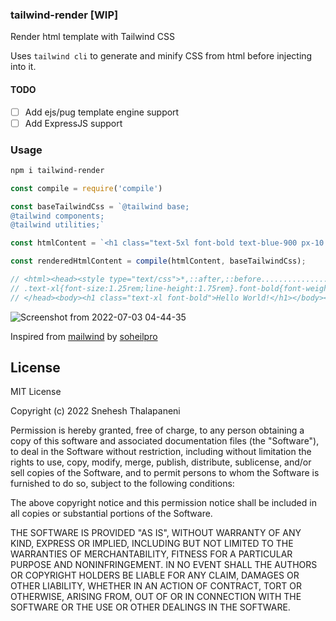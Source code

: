 ### tailwind-render [WIP]
Render html template with Tailwind CSS

Uses `tailwind cli` to generate and minify CSS from html before injecting into it.


#### TODO
 - [ ] Add ejs/pug template engine support
 - [ ] Add ExpressJS support

### Usage
```bash
npm i tailwind-render
````

```js
const compile = require('compile')

const baseTailwindCss = `@tailwind base;
@tailwind components;
@tailwind utilities;`

const htmlContent = `<h1 class="text-5xl font-bold text-blue-900 px-10 py-10">Hello World!</h1>`

const renderedHtmlContent = compile(htmlContent, baseTailwindCss);

// <html><head><style type="text/css">*,::after,::before........................
// .text-xl{font-size:1.25rem;line-height:1.75rem}.font-bold{font-weight:700}</style>
// </head><body><h1 class="text-xl font-bold">Hello World!</h1></body></html>

```
![Screenshot from 2022-07-03 04-44-35](https://user-images.githubusercontent.com/5787031/177032289-48a6e6f8-b012-47d7-bc2e-4b608471c77c.png)

Inspired from [mailwind](https://github.com/soheilpro/mailwind) by [soheilpro](https://github.com/soheilpro)

## License
MIT License

Copyright (c) 2022 Snehesh Thalapaneni

Permission is hereby granted, free of charge, to any person obtaining a copy
of this software and associated documentation files (the "Software"), to deal
in the Software without restriction, including without limitation the rights
to use, copy, modify, merge, publish, distribute, sublicense, and/or sell
copies of the Software, and to permit persons to whom the Software is
furnished to do so, subject to the following conditions:

The above copyright notice and this permission notice shall be included in all
copies or substantial portions of the Software.

THE SOFTWARE IS PROVIDED "AS IS", WITHOUT WARRANTY OF ANY KIND, EXPRESS OR
IMPLIED, INCLUDING BUT NOT LIMITED TO THE WARRANTIES OF MERCHANTABILITY,
FITNESS FOR A PARTICULAR PURPOSE AND NONINFRINGEMENT. IN NO EVENT SHALL THE
AUTHORS OR COPYRIGHT HOLDERS BE LIABLE FOR ANY CLAIM, DAMAGES OR OTHER
LIABILITY, WHETHER IN AN ACTION OF CONTRACT, TORT OR OTHERWISE, ARISING FROM,
OUT OF OR IN CONNECTION WITH THE SOFTWARE OR THE USE OR OTHER DEALINGS IN THE
SOFTWARE.
